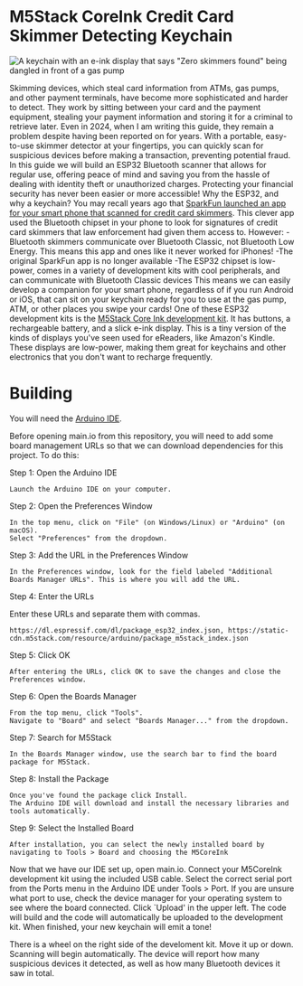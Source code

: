# M5Stack CoreInk Credit Card Skimmer Detecting Keychain

![A keychain with an e-ink display that says "Zero skimmers found" being dangled in front of a gas pump](images/device.JPG)

Skimming devices, which steal card information from ATMs, gas pumps, and other payment terminals, have become more sophisticated and harder to detect. They work by sitting between your card and the payment equipment, stealing your payment information and storing it for a criminal to retrieve later. Even in 2024, when I am writing this guide, they remain a problem despite having been reported on for years. With a portable, easy-to-use skimmer detector at your fingertips, you can quickly scan for suspicious devices before making a transaction, preventing potential fraud. In this guide we will build an ESP32 Bluetooth scanner that allows for regular use, offering peace of mind and saving you from the hassle of dealing with identity theft or unauthorized charges. Protecting your financial security has never been easier or more accessible!
Why the ESP32, and why a keychain? You may recall years ago that [SparkFun launched an app for your smart phone that scanned for credit card skimmers](https://learn.sparkfun.com/tutorials/gas-pump-skimmers/all). This clever app used the Bluetooth chipset in your phone to look for signatures of credit card skimmers that law enforcement had given them access to. However:
-Bluetooth skimmers communicate over Bluetooth Classic, not Bluetooth Low Energy. This means this app and ones like it never worked for iPhones!
-The original SparkFun app is no longer available
-The ESP32 chipset is low-power, comes in a variety of development kits with cool peripherals, and can communicate with Bluetooth Classic devices
This means we can easily develop a companion for your smart phone, regardless of if you run Android or iOS, that can sit on your keychain ready for you to use at the gas pump, ATM, or other places you swipe your cards!
One of these ESP32 development kits is the [M5Stack Core Ink development kit](https://shop.m5stack.com/products/m5stack-esp32-core-ink-development-kit1-54-elnk-display). It has buttons, a rechargeable battery, and a slick e-ink display. This is a tiny version of the kinds of displays you've seen used for eReaders, like Amazon's Kindle. These displays are low-power, making them great for keychains and other electronics that you don't want to recharge frequently.

# Building

You will need the [Arduino IDE](https://www.arduino.cc/en/software).

Before opening main.io from this repository, you will need to add some board management URLs so that we can download dependencies for this project. To do this:

Step 1: Open the Arduino IDE

    Launch the Arduino IDE on your computer.

Step 2: Open the Preferences Window

    In the top menu, click on "File" (on Windows/Linux) or "Arduino" (on macOS).
    Select "Preferences" from the dropdown.

Step 3: Add the URL in the Preferences Window

    In the Preferences window, look for the field labeled "Additional Boards Manager URLs". This is where you will add the URL.

Step 4: Enter the URLs

Enter these URLs and separate them with commas.

```
https://dl.espressif.com/dl/package_esp32_index.json, https://static-cdn.m5stack.com/resource/arduino/package_m5stack_index.json
```

Step 5: Click OK

    After entering the URLs, click OK to save the changes and close the Preferences window.

Step 6: Open the Boards Manager

    From the top menu, click "Tools".
    Navigate to "Board" and select "Boards Manager..." from the dropdown.

Step 7: Search for M5Stack

    In the Boards Manager window, use the search bar to find the board package for M5Stack.

Step 8: Install the Package

    Once you've found the package click Install.
    The Arduino IDE will download and install the necessary libraries and tools automatically.

Step 9: Select the Installed Board

    After installation, you can select the newly installed board by navigating to Tools > Board and choosing the M5CoreInk


Now that we have our IDE set up, open main.io. Connect your M5CoreInk development kit using the included USB cable. Select the correct serial port from the Ports menu in the Arduino IDE under Tools > Port. If you are unsure what port to use, check the device manager for your operating system to see where the board connected. Click `Upload' in the upper left. The code will build and the code will automatically be uploaded to the development kit. When finished, your new keychain will emit a tone!

There is a wheel on the right side of the develoment kit. Move it up or down. Scanning will begin automatically. The device will report how many suspicious devices it detected, as well as how many Bluetooth devices it saw in total.